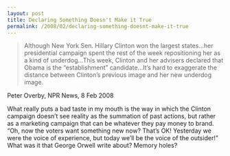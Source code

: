 ```yaml
---
layout: post
title: Declaring Something Doesn't Make it True 
permalink: /2008/02/declaring-something-doesnt-make-it-true
---
```


> Although New York Sen. Hillary Clinton won the largest states...her
> presidential campaign spent the rest of the week repositioning her as a kind of
> underdog…This week, Clinton and her advisers declared that Obama is the
> “establishment” candidate…It’s hard to exaggerate the distance between
> Clinton’s previous image and her new underdog image.

Peter Overby, NPR News, 8 Feb 2008

What really puts a bad taste in my mouth is the way in which the Clinton
campaign doesn’t see reality as the summation of past actions, but rather as a
marketing campaign that can be whatever they pay money to brand. “Oh, now the
voters want something new now? That’s OK! Yesterday we were the voice of
experience, but today we’ll be the voice of the outsider!” What was it that
George Orwell write about? Memory holes?
